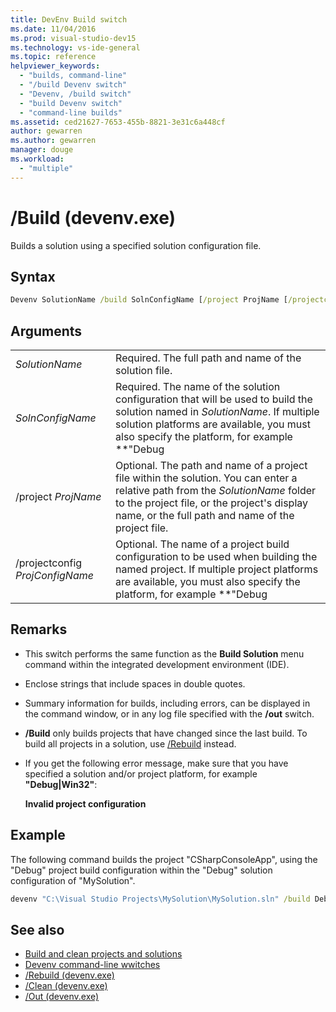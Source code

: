 ```yaml
---
title: DevEnv Build switch
ms.date: 11/04/2016
ms.prod: visual-studio-dev15
ms.technology: vs-ide-general
ms.topic: reference
helpviewer_keywords:
  - "builds, command-line"
  - "/build Devenv switch"
  - "Devenv, /build switch"
  - "build Devenv switch"
  - "command-line builds"
ms.assetid: ced21627-7653-455b-8821-3e31c6a448cf
author: gewarren
ms.author: gewarren
manager: douge
ms.workload:
  - "multiple"
---
```

# /Build (devenv.exe)

Builds a solution using a specified solution configuration file.

## Syntax

```cmd
Devenv SolutionName /build SolnConfigName [/project ProjName [/projectconfig ProjConfigName]]
```

## Arguments

|||
|-|-|
|*SolutionName*|Required. The full path and name of the solution file.|
|*SolnConfigName*|Required. The name of the solution configuration that will be used to build the solution named in *SolutionName*. If multiple solution platforms are available, you must also specify the platform, for example **"Debug|Win32"**.|
|/project *ProjName*|Optional. The path and name of a project file within the solution. You can enter a relative path from the *SolutionName* folder to the project file, or the project's display name, or the full path and name of the project file.|
|/projectconfig *ProjConfigName*|Optional. The name of a project build configuration to be used when building the named project. If multiple project platforms are available, you must also specify the platform, for example **"Debug|Win32"**.|

## Remarks

- This switch performs the same function as the **Build Solution** menu command within the integrated development environment (IDE).

- Enclose strings that include spaces in double quotes.

- Summary information for builds, including errors, can be displayed in the command window, or in any log file specified with the **/out** switch.

- **/Build** only builds projects that have changed since the last build. To build all projects in a solution, use [/Rebuild](../../ide/reference/rebuild-devenv-exe.md) instead.

- If you get the following error message, make sure that you have specified a solution and/or project platform, for example **"Debug|Win32"**:

   **Invalid project configuration**

## Example

The following command builds the project "CSharpConsoleApp", using the "Debug" project build configuration within the "Debug" solution configuration of "MySolution".

```cmd
devenv "C:\Visual Studio Projects\MySolution\MySolution.sln" /build Debug /project "CSharpWinApp\CSharpWinApp.csproj" /projectconfig Debug
```

## See also

- [Build and clean projects and solutions](../../ide/building-and-cleaning-projects-and-solutions-in-visual-studio.md)
- [Devenv command-line wwitches](../../ide/reference/devenv-command-line-switches.md)
- [/Rebuild (devenv.exe)](../../ide/reference/rebuild-devenv-exe.md)
- [/Clean (devenv.exe)](../../ide/reference/clean-devenv-exe.md)
- [/Out (devenv.exe)](../../ide/reference/out-devenv-exe.md)